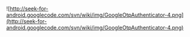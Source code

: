 ![http://seek-for-android.googlecode.com/svn/wiki/img/GoogleOtpAuthenticator-4.png](http://seek-for-android.googlecode.com/svn/wiki/img/GoogleOtpAuthenticator-4.png)